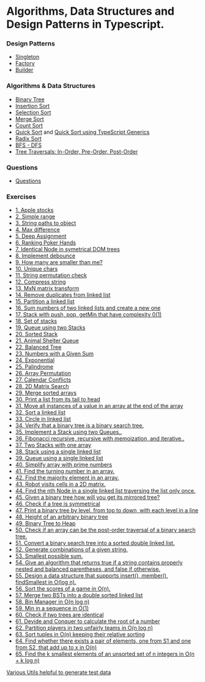 # Algorithms, Data Structures and Design Patterns in Typescript.

### Design Patterns

- <a href="https://github.com/bitwhys/algorithms-datastructures-typescript/patterns/Singleton.md">Singleton</a>
- <a href="https://github.com/bitwhys/algorithms-datastructures-typescript/patterns/Factory.md">Factory</a>
- <a href="https://github.com/bitwhys/algorithms-datastructures-typescript/patterns/Builder.md">Builder</a>

### Algorithms & Data Structures

- <a href="https://github.com/bitwhys/algorithms-datastructures-typescript/algorithms/binarytree.md">Binary Tree</a>
- <a href="https://github.com/bitwhys/algorithms-datastructures-typescript/algorithms/insertionSort.md">Insertion Sort</a>
- <a href="https://github.com/bitwhys/algorithms-datastructures-typescript/algorithms/selectionSort.md">Selection  Sort</a>
- <a href="https://github.com/bitwhys/algorithms-datastructures-typescript/algorithms/mergeSort.md">Merge  Sort</a>
- <a href="https://github.com/bitwhys/algorithms-datastructures-typescript/algorithms/countSort.md">Count  Sort</a>
- <a href="https://github.com/bitwhys/algorithms-datastructures-typescript/algorithms/quickSort.md">Quick  Sort</a> and <a href="algorithms/quickSort_generic.md">Quick Sort using TypeScript Generics<a/>
- <a href="https://github.com/bitwhys/algorithms-datastructures-typescript/algorithms/radixSort.md">Radix  Sort</a>
- <a href="https://github.com/bitwhys/algorithms-datastructures-typescript/algorithms/bfs-dfs.md">BFS - DFS</a>
- <a href="https://github.com/bitwhys/algorithms-datastructures-typescript/algorithms/tree_traversal.md">Tree Traversals: In-Order, Pre-Order, Post-Order</a>

### Questions

- <a href="https://github.com/bitwhys/algorithms-datastructures-typescript/questions.md">Questions</a>

### Exercises

- <a href="https://github.com/bitwhys/algorithms-datastructures-typescript/src/exercise-1/readme.md">1. Apple stocks</a>
- <a href="https://github.com/bitwhys/algorithms-datastructures-typescript/src/exercise-2/readme.md">2. Simple range</a>
- <a href="https://github.com/bitwhys/algorithms-datastructures-typescript/src/exercise-3/readme.md">3. String paths to object</a>
- <a href="https://github.com/bitwhys/algorithms-datastructures-typescript/src/exercise-4/readme.md">4. Max difference</a>
- <a href="https://github.com/bitwhys/algorithms-datastructures-typescript/src/exercise-5/readme.md">5. Deep Assignment</a>
- <a href="https://github.com/bitwhys/algorithms-datastructures-typescript/src/exercise-6/readme.md">6. Ranking Poker Hands</a>
- <a href="https://github.com/bitwhys/algorithms-datastructures-typescript/src/exercise-7/readme.md">7. Identical Node in symetrical DOM trees</a>
- <a href="https://github.com/bitwhys/algorithms-datastructures-typescript/src/exercise-8/readme.md">8. Implement debounce</a>
- <a href="https://github.com/bitwhys/algorithms-datastructures-typescript/src/exercise-9/readme.md">9. How many are smaller than me?</a>
- <a href="https://github.com/bitwhys/algorithms-datastructures-typescript/src/exercise-10/readme.md">10. Unique chars</a>
- <a href="https://github.com/bitwhys/algorithms-datastructures-typescript/src/exercise-11/readme.md">11. String permutation check</a>
- <a href="https://github.com/bitwhys/algorithms-datastructures-typescript/src/exercise-12/readme.md">12. Compress string</a>
- <a href="https://github.com/bitwhys/algorithms-datastructures-typescript/src/exercise-13/readme.md">13. MxN matrix transform</a>
- <a href="https://github.com/bitwhys/algorithms-datastructures-typescript/src/exercise-14/readme.md">14. Remove duplicates from linked list</a>
- <a href="https://github.com/bitwhys/algorithms-datastructures-typescript/src/exercise-15/readme.md">15. Partition a linked list</a>
- <a href="https://github.com/bitwhys/algorithms-datastructures-typescript/src/exercise-16/readme.md">16. Sum numbers of two linked lists and create a new one</a>
- <a href="https://github.com/bitwhys/algorithms-datastructures-typescript/src/exercise-17/readme.md">17. Stack with push, pop, getMin that have complexity 0(1)</a>
- <a href="https://github.com/bitwhys/algorithms-datastructures-typescript/src/exercise-18/readme.md">18. Set of stacks</a>
- <a href="https://github.com/bitwhys/algorithms-datastructures-typescript/src/exercise-19/readme.md">19. Queue using two Stacks</a>
- <a href="https://github.com/bitwhys/algorithms-datastructures-typescript/src/exercise-20/readme.md">20. Sorted Stack</a>
- <a href="https://github.com/bitwhys/algorithms-datastructures-typescript/src/exercise-21/readme.md">21. Animal Shelter Queue</a>
- <a href="https://github.com/bitwhys/algorithms-datastructures-typescript/src/exercise-22/readme.md">22. Balanced Tree</a>
- <a href="https://github.com/bitwhys/algorithms-datastructures-typescript/src/exercise-23/readme.md">23. Numbers with a Given Sum</a>
- <a href="https://github.com/bitwhys/algorithms-datastructures-typescript/src/exercise-24/readme.md">24. Exponential</a>
- <a href="https://github.com/bitwhys/algorithms-datastructures-typescript/src/exercise-25/readme.md">25. Palindrome</a>
- <a href="https://github.com/bitwhys/algorithms-datastructures-typescript/src/exercise-26/readme.md">26. Array Permutation</a>
- <a href="https://github.com/bitwhys/algorithms-datastructures-typescript/src/exercise-27/readme.md">27. Calendar Conflicts</a>
- <a href="https://github.com/bitwhys/algorithms-datastructures-typescript/src/exercise-28/readme.md">28. 2D Matrix Search</a>
- <a href="https://github.com/bitwhys/algorithms-datastructures-typescript/src/exercise-29/readme.md">29. Merge sorted arrays</a>
- <a href="https://github.com/bitwhys/algorithms-datastructures-typescript/src/exercise-30/readme.md">30. Print a list from its tail to head</a>
- <a href="https://github.com/bitwhys/algorithms-datastructures-typescript/src/exercise-31/readme.md">31. Move all instances of a value in an array at the end of the array</a>
- <a href="https://github.com/bitwhys/algorithms-datastructures-typescript/src/exercise-32/readme.md">32. Sort a linked list</a>
- <a href="https://github.com/bitwhys/algorithms-datastructures-typescript/src/exercise-33/readme.md">33. Circle in linked list</a>
- <a href="https://github.com/bitwhys/algorithms-datastructures-typescript/src/exercise-34/readme.md">34. Verify that a binary tree is a binary search tree.</a>
- <a href="https://github.com/bitwhys/algorithms-datastructures-typescript/src/exercise-35/readme.md">35. Implement a Stack using two Queues..</a>
- <a href="https://github.com/bitwhys/algorithms-datastructures-typescript/src/exercise-36/readme.md">36. Fibonacci recursive, recursive with memoization, and iterative..</a>
- <a href="https://github.com/bitwhys/algorithms-datastructures-typescript/src/exercise-37/readme.md">37. Two Stacks with one array</a>
- <a href="https://github.com/bitwhys/algorithms-datastructures-typescript/src/exercise-38/readme.md">38. Stack using a single linked list</a>
- <a href="https://github.com/bitwhys/algorithms-datastructures-typescript/src/exercise-39/readme.md">39. Queue using a single linked list</a>
- <a href="https://github.com/bitwhys/algorithms-datastructures-typescript/src/exercise-40/readme.md">40. Simplify array with prime numbers</a>
- <a href="https://github.com/bitwhys/algorithms-datastructures-typescript/src/exercise-41/readme.md">41. Find the turning number in an array.</a>
- <a href="https://github.com/bitwhys/algorithms-datastructures-typescript/src/exercise-42/readme.md">42. Find the majority element in an array.</a>
- <a href="https://github.com/bitwhys/algorithms-datastructures-typescript/src/exercise-43/readme.md">43. Robot visits cells in a 2D matrix.</a>
- <a href="https://github.com/bitwhys/algorithms-datastructures-typescript/src/exercise-44/readme.md">44. Find the nth Node in a single linked list traversing the list only once.</a>
- <a href="https://github.com/bitwhys/algorithms-datastructures-typescript/src/exercise-45/readme.md">45. Given a binary tree how will you get its mirrored tree?</a>
- <a href="https://github.com/bitwhys/algorithms-datastructures-typescript/src/exercise-46/readme.md">46. Check if a tree is symmetrical</a>
- <a href="https://github.com/bitwhys/algorithms-datastructures-typescript/src/exercise-47/readme.md">47. Print a binary tree by level, from top to down, with each level in a line</a>
- <a href="https://github.com/bitwhys/algorithms-datastructures-typescript/src/exercise-48/readme.md">48. Height of an arbitrary binary tree</a>
- <a href="https://github.com/bitwhys/algorithms-datastructures-typescript/src/exercise-49/readme.md">49. Binary Tree to Heap</a>
- <a href="https://github.com/bitwhys/algorithms-datastructures-typescript/src/exercise-50/readme.md">50. Check if an array can be the post-order traversal of a binary search tree.</a>
- <a href="https://github.com/bitwhys/algorithms-datastructures-typescript/src/exercise-51/readme.md">51. Convert a binary search tree into a sorted double linked list.</a>
- <a href="https://github.com/bitwhys/algorithms-datastructures-typescript/src/exercise-52/readme.md">52. Generate combinations of a given string.</a>
- <a href="https://github.com/bitwhys/algorithms-datastructures-typescript/src/exercise-53/readme.md">53. Smallest possible sum.</a>
- <a href="https://github.com/bitwhys/algorithms-datastructures-typescript/src/exercise-54/readme.md">54. Give an algorithm that returns true if a string contains properly nested and balanced parentheses, and false if otherwise.</a>
- <a href="https://github.com/bitwhys/algorithms-datastructures-typescript/src/exercise-55/readme.md">55. Design a data structure that supports insert(), member(), findSmallest in O(log n).</a>
- <a href="https://github.com/bitwhys/algorithms-datastructures-typescript/src/exercise-56/readme.md">56. Sort the scores of a game in O(n).</a>
- <a href="https://github.com/bitwhys/algorithms-datastructures-typescript/src/exercise-57/readme.md">57. Merge two BSTs into a double sorted linked list</a>
- <a href="https://github.com/bitwhys/algorithms-datastructures-typescript/src/exercise-58/readme.md">58. Bin Manager in O(n log n)</a>
- <a href="https://github.com/bitwhys/algorithms-datastructures-typescript/src/exercise-59/readme.md">59. Min in a sequence in O(1)</a>
- <a href="https://github.com/bitwhys/algorithms-datastructures-typescript/src/exercise-60/readme.md">60. Check if two trees are identical</a>
- <a href="https://github.com/bitwhys/algorithms-datastructures-typescript/src/exercise-61/readme.md">61. Devide and Conquer to calculate the root of a number</a>
- <a href="https://github.com/bitwhys/algorithms-datastructures-typescript/src/exercise-62/readme.md">62. Partition players in two unfairly teams in O(n log n)</a>
- <a href="https://github.com/bitwhys/algorithms-datastructures-typescript/src/exercise-63/readme.md">63. Sort tuples in O(n) keeping their relative sorting</a>
- <a href="https://github.com/bitwhys/algorithms-datastructures-typescript/src/exercise-64/readme.md">64. Find whether there exists a pair of elements, one from S1 and one from S2, that add up to x in O(n)</a>
- <a href="https://github.com/bitwhys/algorithms-datastructures-typescript/src/exercise-65/readme.md">65. Find the k smallest elements of an unsorted set of n integers in O(n + k log n)</a>

<a href="https://github.com/bitwhys/algorithms-datastructures-typescript/src/utils/index.ts">Various Utils helpful to generate test data</a>
